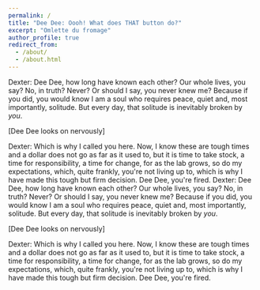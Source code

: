 ```yaml
---
permalink: /
title: "Dee Dee: Oooh! What does THAT button do?"
excerpt: "Omlette du fromage"
author_profile: true
redirect_from: 
  - /about/
  - /about.html
---
```


 Dexter: Dee Dee, how long have known each other? Our whole lives, you say? No, in truth? Never? Or should I say, you never knew me? Because if you did, you would know I am a soul who requires peace, quiet and, most importantly, solitude. But every day, that solitude is inevitably broken by *you*.

[Dee Dee looks on nervously]

Dexter: Which is why I called you here. Now, I know these are tough times and a dollar does not go as far as it used to, but it is time to take stock, a time for responsibility, a time for change, for as the lab grows, so do my expectations, which, quite frankly, you're not living up to, which is why I have made this tough but firm decision. Dee Dee, you're fired. 
 Dexter: Dee Dee, how long have known each other? Our whole lives, you say? No, in truth? Never? Or should I say, you never knew me? Because if you did, you would know I am a soul who requires peace, quiet and, most importantly, solitude. But every day, that solitude is inevitably broken by *you*.

[Dee Dee looks on nervously]

Dexter: Which is why I called you here. Now, I know these are tough times and a dollar does not go as far as it used to, but it is time to take stock, a time for responsibility, a time for change, for as the lab grows, so do my expectations, which, quite frankly, you're not living up to, which is why I have made this tough but firm decision. Dee Dee, you're fired. 


